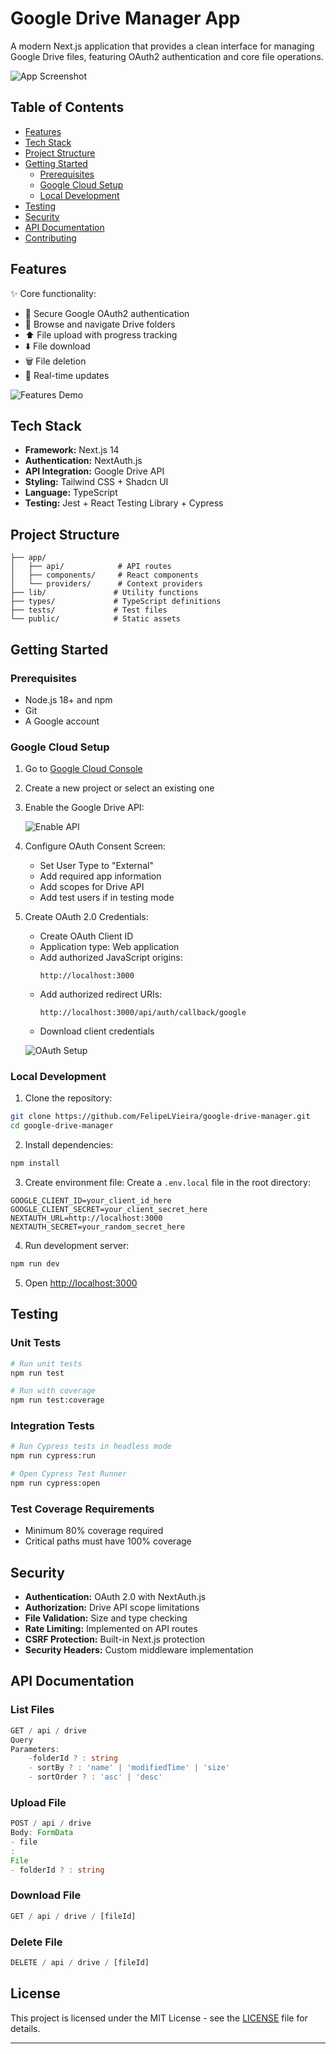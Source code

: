 <!-- README.md -->
# Google Drive Manager App

A modern Next.js application that provides a clean interface for managing Google Drive files, featuring OAuth2
authentication and core file operations.

![App Screenshot](docs/images/app-overview.png)

## Table of Contents

- [Features](#features)
- [Tech Stack](#tech-stack)
- [Project Structure](#project-structure)
- [Getting Started](#getting-started)
    - [Prerequisites](#prerequisites)
    - [Google Cloud Setup](#google-cloud-setup)
    - [Local Development](#local-development)
- [Testing](#testing)
- [Security](#security)
- [API Documentation](#api-documentation)
- [Contributing](#contributing)

## Features

✨ Core functionality:

- 🔐 Secure Google OAuth2 authentication
- 📂 Browse and navigate Drive folders
- ⬆️ File upload with progress tracking
- ⬇️ File download
- 🗑️ File deletion
- 🔄 Real-time updates

![Features Demo](docs/images/features-demo.gif)

## Tech Stack

- **Framework:** Next.js 14
- **Authentication:** NextAuth.js
- **API Integration:** Google Drive API
- **Styling:** Tailwind CSS + Shadcn UI
- **Language:** TypeScript
- **Testing:** Jest + React Testing Library + Cypress

## Project Structure

```plaintext
├── app/
│   ├── api/            # API routes
│   ├── components/     # React components
│   └── providers/      # Context providers
├── lib/               # Utility functions
├── types/             # TypeScript definitions
├── tests/             # Test files
└── public/            # Static assets
```

## Getting Started

### Prerequisites

- Node.js 18+ and npm
- Git
- A Google account

### Google Cloud Setup

1. Go to [Google Cloud Console](https://console.cloud.google.com/)
2. Create a new project or select an existing one
3. Enable the Google Drive API:

   ![Enable API](docs/images/enable-api.png)

4. Configure OAuth Consent Screen:
    - Set User Type to "External"
    - Add required app information
    - Add scopes for Drive API
    - Add test users if in testing mode

5. Create OAuth 2.0 Credentials:
    - Create OAuth Client ID
    - Application type: Web application
    - Add authorized JavaScript origins:
      ```
      http://localhost:3000
      ```
    - Add authorized redirect URIs:
      ```
      http://localhost:3000/api/auth/callback/google
      ```
    - Download client credentials

   ![OAuth Setup](docs/images/oauth-setup.png)

### Local Development

1. Clone the repository:

```bash
git clone https://github.com/FelipeLVieira/google-drive-manager.git
cd google-drive-manager
```

2. Install dependencies:

```bash
npm install
```

3. Create environment file:
   Create a `.env.local` file in the root directory:

```env
GOOGLE_CLIENT_ID=your_client_id_here
GOOGLE_CLIENT_SECRET=your_client_secret_here
NEXTAUTH_URL=http://localhost:3000
NEXTAUTH_SECRET=your_random_secret_here
```

4. Run development server:

```bash
npm run dev
```

5. Open [http://localhost:3000](http://localhost:3000)

## Testing

### Unit Tests

```bash
# Run unit tests
npm run test

# Run with coverage
npm run test:coverage
```

### Integration Tests

```bash
# Run Cypress tests in headless mode
npm run cypress:run

# Open Cypress Test Runner
npm run cypress:open
```

### Test Coverage Requirements

- Minimum 80% coverage required
- Critical paths must have 100% coverage

## Security

- **Authentication:** OAuth 2.0 with NextAuth.js
- **Authorization:** Drive API scope limitations
- **File Validation:** Size and type checking
- **Rate Limiting:** Implemented on API routes
- **CSRF Protection:** Built-in Next.js protection
- **Security Headers:** Custom middleware implementation

## API Documentation

### List Files

```typescript
GET / api / drive
Query
Parameters:
    -folderId ? : string
    - sortBy ? : 'name' | 'modifiedTime' | 'size'
    - sortOrder ? : 'asc' | 'desc'
```

### Upload File

```typescript
POST / api / drive
Body: FormData
- file
:
File
- folderId ? : string
```

### Download File

```typescript
GET / api / drive / [fileId]
```

### Delete File

```typescript
DELETE / api / drive / [fileId]
```

## License

This project is licensed under the MIT License - see the [LICENSE](LICENSE) file for details.

---